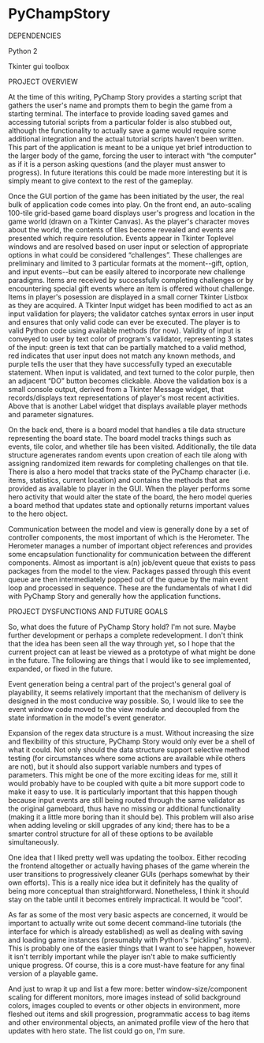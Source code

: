PyChampStory
============

DEPENDENCIES

Python 2

Tkinter gui toolbox



PROJECT OVERVIEW

At the time of this writing, PyChamp Story provides a starting script that gathers the user's name and prompts them to begin the game from a starting terminal.  The interface to provide loading saved games and accessing tutorial scripts from a particular folder is also stubbed out, although the functionality to actually save a game would require some additional integration and the actual tutorial scripts haven't been written.  This part of the application is meant to be a unique yet brief introduction to the larger body of the game, forcing the user to interact with “the computer” as if it is a person asking questions (and the player must answer to progress).  In future iterations this could be made more interesting but it is simply meant to give context to the rest of the gameplay.

Once the GUI portion of the game has been initiated by the user, the real bulk of application code comes into play.  On the front end, an auto-scaling 100-tile grid-based game board displays user's progress and location in the game world (drawn on a Tkinter Canvas).  As the player's character moves about the world, the contents of tiles become revealed and events are presented which require resolution.  Events appear in Tkinter Toplevel windows and are resolved based on user input or selection of appropriate options in what could be considered “challenges”.  These challenges are preliminary and limited to 3 particular formats at the moment--gift, option, and input events--but can be easily altered to incorporate new challenge paradigms.  Items are received by successfully completing challenges or by encountering special gift events where an item is offered without challenge.  Items in player's posession are displayed  in a small corner Tkinter Listbox as they are acquired.  A Tkinter Input widget has been modified to act as an input validation for players; the validator catches syntax errors in user input and ensures that only valid code can ever be executed.  The player is to valid Python code using available methods (for now).  Validity of input is conveyed to user by text color of program's validator, representing 3 states of the input: green is text that can be partially matched to a valid method, red indicates that user input does not match any known methods, and purple tells the user that they have successfully typed an executable statement.  When input is validated, and text turned to the color purple, then an adjacent “DO” button becomes clickable.  Above the validation box is a small console output, derived from a Tkinter Message widget, that records/displays text representations of player's most recent activities.  Above that is another Label widget that displays available player methods and parameter signatures.

On the back end, there is a board model that handles a tile data structure representing the board state.  The board model tracks things such as events, tile color, and whether tile has been visited.  Additionally, the tile data structure agenerates random events upon creation of each tile along with assigning randomized item rewards for completing challenges on that tile.  There is also a hero model that tracks state of the PyChamp character (i.e. items, statistics, current location) and contains the methods that are provided as available to player in the GUI.  When the player performs some hero activity that would alter the state of the board, the hero model queries a board method that updates state and optionally returns important values to the hero object.  

Communication between the model and view is generally done by a set of controller components, the most important of which is the Herometer.  The Herometer manages a number of important object references and provides some encapsulation functionality for communication between the different components.  Almost as important is a(n) job/event queue that exists to pass packages from the model to the view.  Packages passed through this event queue are then intermediately popped out of the queue by the main event loop and processed in sequence.  These are the fundamentals of what I did with PyChamp Story and generally how the application functions.  
	
	
	
PROJECT DYSFUNCTIONS AND FUTURE GOALS

So, what does the future of PyChamp Story hold?  I'm not sure.  Maybe further development or perhaps a complete redevelopment.  I don't think that the idea has been seen all the way through yet, so I hope that the current project can at least be viewed as a prototype of what might be done in the future.  The following are things that I would like to see implemented, expanded, or fixed in the future.

Event generation being a central part of the project's general goal of playability, it seems relatively important that the mechanism of delivery is designed in the most conducive way possible.  So, I would like to see the event window code moved to the view module and decoupled from the state information in the model's event generator.

Expansion of the regex data structure is a must.  Without increasing the size and flexibility of this structure, PyChamp Story would only ever be a shell of what it could.  Not only should the data structure support selective method testing (for circumstances where some actions are available while others are not), but it should also support variable numbers and types of parameters.  This might be one of the more exciting ideas for me, still it would probably have to be coupled with quite a bit more support code to make it easy to use.  It is particularly important that this happen though because input events are still being routed through the same validator as the original gameboard, thus have no missing or additional functionality (making it a little more boring than it should be).  This problem will also arise when adding leveling or skill upgrades of any kind; there has to be a smarter control structure for all of these options to be available simultaneously.

One idea that I liked pretty well was updating the toolbox.  Either recoding the frontend altogether or actually having phases of the game wherein the user transitions to progressively cleaner GUIs (perhaps somewhat by their own efforts).  This is a really nice idea but it definitely has the quality of being more conceptual than straightforward.  Nonetheless, I think it should stay on the table until it becomes entirely impractical.  It would be “cool”.

As far as some of the most very basic aspects are concerned, it would be important to actually write out some decent command-line tutorials (the interface for which is already established) as well as dealing with saving and loading game instances (presumably with Python's “pickling” system).  This is probably one of the easier things that I want to see happen, however it isn't terribly important while the player isn't able to make sufficiently unique progress.  Of course, this is a core must-have feature for any final version of a playable game.

And just to wrap it up and list a few more: better window-size/component scaling for different monitors, more images instead of solid background colors, images coupled to events or other objects in environment, more fleshed out items and skill progression, programmatic access to bag items and other environmental objects, an animated profile view of the hero that updates with hero state.  The list could go on, I'm sure.
